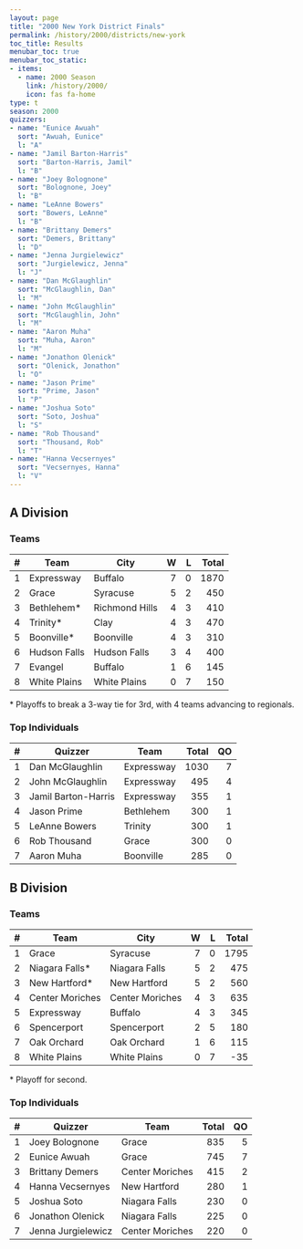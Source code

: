 ```yaml
---
layout: page
title: "2000 New York District Finals"
permalink: /history/2000/districts/new-york
toc_title: Results
menubar_toc: true
menubar_toc_static:
- items:
  - name: 2000 Season
    link: /history/2000/
    icon: fas fa-home
type: t
season: 2000
quizzers:
- name: "Eunice Awuah"
  sort: "Awuah, Eunice"
  l: "A"
- name: "Jamil Barton-Harris"
  sort: "Barton-Harris, Jamil"
  l: "B"
- name: "Joey Bolognone"
  sort: "Bolognone, Joey"
  l: "B"
- name: "LeAnne Bowers"
  sort: "Bowers, LeAnne"
  l: "B"
- name: "Brittany Demers"
  sort: "Demers, Brittany"
  l: "D"
- name: "Jenna Jurgielewicz"
  sort: "Jurgielewicz, Jenna"
  l: "J"
- name: "Dan McGlaughlin"
  sort: "McGlaughlin, Dan"
  l: "M"
- name: "John McGlaughlin"
  sort: "McGlaughlin, John"
  l: "M"
- name: "Aaron Muha"
  sort: "Muha, Aaron"
  l: "M"
- name: "Jonathon Olenick"
  sort: "Olenick, Jonathon"
  l: "O"
- name: "Jason Prime"
  sort: "Prime, Jason"
  l: "P"
- name: "Joshua Soto"
  sort: "Soto, Joshua"
  l: "S"
- name: "Rob Thousand"
  sort: "Thousand, Rob"
  l: "T"
- name: "Hanna Vecsernyes"
  sort: "Vecsernyes, Hanna"
  l: "V"
---
```


## A Division

### Teams

|    # | Team         | City           |    W |    L | Total |
| ---: | ------------ | -------------- | ---: | ---: | ----: |
|    1 | Expressway   | Buffalo        |    7 |    0 |  1870 |
|    2 | Grace        | Syracuse       |    5 |    2 |   450 |
|    3 | Bethlehem*   | Richmond Hills |    4 |    3 |   410 |
|    4 | Trinity*     | Clay           |    4 |    3 |   470 |
|    5 | Boonville*   | Boonville      |    4 |    3 |   310 |
|    6 | Hudson Falls | Hudson Falls   |    3 |    4 |   400 |
|    7 | Evangel      | Buffalo        |    1 |    6 |   145 |
|    8 | White Plains | White Plains   |    0 |    7 |   150 |

\* Playoffs to break a 3-way tie for 3rd, with 4 teams advancing to regionals.

### Top Individuals

|    # | Quizzer             | Team       | Total |   QO |
| ---: | ------------------- | ---------- | ----: | ---: |
|    1 | Dan McGlaughlin     | Expressway |  1030 |    7 |
|    2 | John McGlaughlin    | Expressway |   495 |    4 |
|    3 | Jamil Barton-Harris | Expressway |   355 |    1 |
|    4 | Jason Prime         | Bethlehem  |   300 |    1 |
|    5 | LeAnne Bowers       | Trinity    |   300 |    1 |
|    6 | Rob Thousand        | Grace      |   300 |    0 |
|    7 | Aaron Muha          | Boonville  |   285 |    0 |

## B Division

### Teams

|    # | Team            | City            |    W |    L | Total |
| ---: | --------------- | --------------- | ---: | ---: | ----: |
|    1 | Grace           | Syracuse        |    7 |    0 |  1795 |
|    2 | Niagara Falls*  | Niagara Falls   |    5 |    2 |   475 |
|    3 | New Hartford*   | New Hartford    |    5 |    2 |   560 |
|    4 | Center Moriches | Center Moriches |    4 |    3 |   635 |
|    5 | Expressway      | Buffalo         |    4 |    3 |   345 |
|    6 | Spencerport     | Spencerport     |    2 |    5 |   180 |
|    7 | Oak Orchard     | Oak Orchard     |    1 |    6 |   115 |
|    8 | White Plains    | White Plains    |    0 |    7 |   -35 |

\* Playoff for second.

### Top Individuals

|    # | Quizzer            | Team            | Total |   QO |
| ---: | ------------------ | --------------- | ----: | ---: |
|    1 | Joey Bolognone     | Grace           |   835 |    5 |
|    2 | Eunice Awuah       | Grace           |   745 |    7 |
|    3 | Brittany Demers    | Center Moriches |   415 |    2 |
|    4 | Hanna Vecsernyes   | New Hartford    |   280 |    1 |
|    5 | Joshua Soto        | Niagara Falls   |   230 |    0 |
|    6 | Jonathon Olenick   | Niagara Falls   |   225 |    0 |
|    7 | Jenna Jurgielewicz | Center Moriches |   220 |    0 |